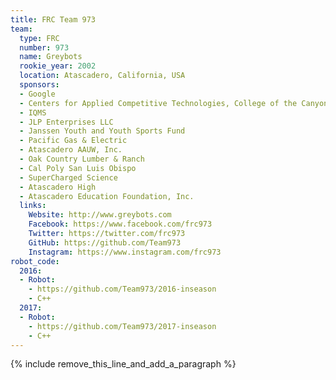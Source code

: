 ```yaml
---
title: FRC Team 973
team:
  type: FRC
  number: 973
  name: Greybots
  rookie_year: 2002
  location: Atascadero, California, USA
  sponsors:
  - Google
  - Centers for Applied Competitive Technologies, College of the Canyon
  - IQMS
  - JLP Enterprises LLC
  - Janssen Youth and Youth Sports Fund
  - Pacific Gas & Electric
  - Atascadero AAUW, Inc.
  - Oak Country Lumber & Ranch
  - Cal Poly San Luis Obispo
  - SuperCharged Science
  - Atascadero High
  - Atascadero Education Foundation, Inc.
  links:
    Website: http://www.greybots.com
    Facebook: https://www.facebook.com/frc973
    Twitter: https://twitter.com/frc973
    GitHub: https://github.com/Team973
    Instagram: https://www.instagram.com/frc973
robot_code:
  2016:
  - Robot:
    - https://github.com/Team973/2016-inseason
    - C++
  2017:
  - Robot:
    - https://github.com/Team973/2017-inseason
    - C++
---
```


{% include remove_this_line_and_add_a_paragraph %}